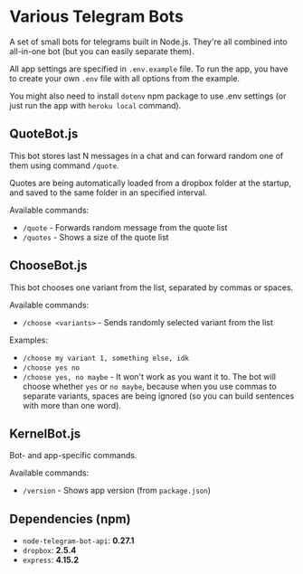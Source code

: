 # Various Telegram Bots

A set of small bots for telegrams built in Node.js.
They're all combined into all-in-one bot (but you can easily separate them).

All app settings are specified in `.env.example` file.
To run the app, you have to create your own `.env` file with all options from the example.

You might also need to install `dotenv` npm package to use .env settings (or just run the app with `heroku local` command).

## QuoteBot.js

This bot stores last N messages in a chat and can forward random one of them using command `/quote`.

Quotes are being automatically loaded from a dropbox folder at the startup, and saved to the same folder in an specified interval.

Available commands:
- `/quote` - Forwards random message from the quote list
- `/quotes` - Shows a size of the quote list

## ChooseBot.js

This bot chooses one variant from the list, separated by commas or spaces.

Available commands:
- `/choose <variants>` - Sends randomly selected variant from the list

Examples:
- `/choose my variant 1, something else, idk`
- `/choose yes no`
- `/choose yes, no maybe` - It won't work as you want it to. The bot will choose whether `yes` or `no maybe`, because when you use commas to separate variants, spaces are being ignored (so you can build sentences with more than one word).

## KernelBot.js

Bot- and app-specific commands.

Available commands:
- `/version` - Shows app version (from `package.json`)


## Dependencies (npm)
- `node-telegram-bot-api`: **0.27.1**
- `dropbox`: **2.5.4**
- `express`: **4.15.2**